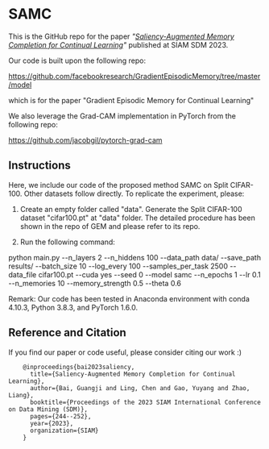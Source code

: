 # SAMC
This is the GitHub repo for the paper *"[Saliency-Augmented Memory Completion for Continual Learning](https://epubs.siam.org/doi/pdf/10.1137/1.9781611977653.ch28)"* published at SIAM SDM 2023. 

Our code is built upon the following repo:

https://github.com/facebookresearch/GradientEpisodicMemory/tree/master/model

which is for the paper "Gradient Episodic Memory for Continual Learning"


We also leverage the Grad-CAM implementation in PyTorch from the following repo:

https://github.com/jacobgil/pytorch-grad-cam


## Instructions

Here, we include our code of the proposed method SAMC on Split CIFAR-100. Other datasets follow directly. To replicate the experiment, please:

1. Create an empty folder called "data". Generate the Split CIFAR-100 dataset "cifar100.pt" at "data" folder. The detailed procedure has been shown in the repo of GEM and please refer to its repo. 

2. Run the following command: 

python main.py --n_layers 2 --n_hiddens 100 --data_path data/ --save_path results/ --batch_size 10 --log_every 100 --samples_per_task 2500 --data_file cifar100.pt --cuda yes --seed 0 --model samc --n_epochs 1 --lr 0.1 --n_memories 10 --memory_strength 0.5 --theta 0.6

Remark: Our code has been tested in Anaconda environment with conda 4.10.3, Python 3.8.3, and PyTorch 1.6.0.

## Reference and Citation

If you find our paper or code useful, please consider citing our work :)

        @inproceedings{bai2023saliency,
          title={Saliency-Augmented Memory Completion for Continual Learning},
          author={Bai, Guangji and Ling, Chen and Gao, Yuyang and Zhao, Liang},
          booktitle={Proceedings of the 2023 SIAM International Conference on Data Mining (SDM)},
          pages={244--252},
          year={2023},
          organization={SIAM}
        }
